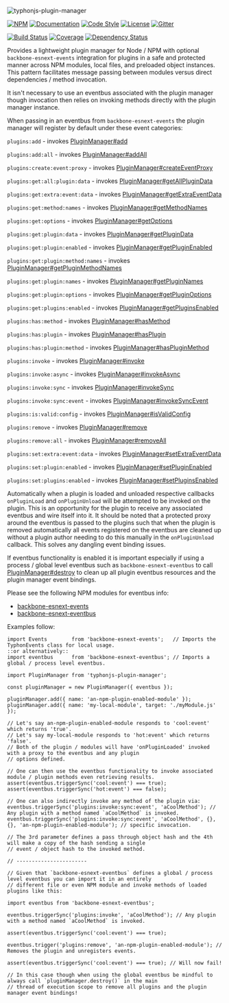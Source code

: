 ![typhonjs-plugin-manager](https://i.imgur.com/rCbwc2o.png)

[![NPM](https://img.shields.io/npm/v/typhonjs-plugin-manager.svg?label=npm)](https://www.npmjs.com/package/typhonjs-plugin-manager)
[![Documentation](http://docs.typhonjs.io/typhonjs-node-plugin/typhonjs-plugin-manager/badge.svg)](http://docs.typhonjs.io/typhonjs-node-plugin/typhonjs-plugin-manager/)
[![Code Style](https://img.shields.io/badge/code%20style-allman-yellowgreen.svg?style=flat)](https://en.wikipedia.org/wiki/Indent_style#Allman_style)
[![License](https://img.shields.io/badge/license-MPLv2-yellowgreen.svg?style=flat)](https://github.com/typhonjs-node-plugin/typhonjs-plugin-manager/blob/master/LICENSE)
[![Gitter](https://img.shields.io/gitter/room/typhonjs/TyphonJS.svg)](https://gitter.im/typhonjs/TyphonJS)

[![Build Status](https://travis-ci.org/typhonjs-node-plugin/typhonjs-plugin-manager.svg?branch=master)](https://travis-ci.org/typhonjs-node-plugin/typhonjs-plugin-manager)
[![Coverage](https://img.shields.io/codecov/c/github/typhonjs-node-plugin/typhonjs-plugin-manager.svg)](https://codecov.io/github/typhonjs-node-plugin/typhonjs-plugin-manager)
[![Dependency Status](https://www.versioneye.com/user/projects/575e79a77757a00041b3ba3f/badge.svg?style=flat)](https://www.versioneye.com/user/projects/575e79a77757a00041b3ba3f)

Provides a lightweight plugin manager for Node / NPM with optional `backbone-esnext-events`
integration for plugins in a safe and protected manner across NPM modules, local files, and preloaded object
instances. This pattern facilitates message passing between modules versus direct dependencies / method invocation.

It isn't necessary to use an eventbus associated with the plugin manager though invocation then relies on invoking
methods directly with the plugin manager instance.

When passing in an eventbus from `backbone-esnext-events` the plugin manager will register by default under these
event categories:

`plugins:add` - invokes [PluginManager#add](https://docs.typhonjs.io/typhonjs-node-plugin/typhonjs-plugin-manager/class/src/PluginManager.js~PluginManager.html#instance-method-add)

`plugins:add:all` - invokes [PluginManager#addAll](https://docs.typhonjs.io/typhonjs-node-plugin/typhonjs-plugin-manager/class/src/PluginManager.js~PluginManager.html#instance-method-addAll)

`plugins:create:event:proxy` - invokes [PluginManager#createEventProxy](https://docs.typhonjs.io/typhonjs-node-plugin/typhonjs-plugin-manager/class/src/PluginManager.js~PluginManager.html#instance-method-createEventProxy)

`plugins:get:all:plugin:data` - invokes [PluginManager#getAllPluginData](https://docs.typhonjs.io/typhonjs-node-plugin/typhonjs-plugin-manager/class/src/PluginManager.js~PluginManager.html#instance-method-getAllPluginData)

`plugins:get:extra:event:data` - invokes [PluginManager#getExtraEventData](https://docs.typhonjs.io/typhonjs-node-plugin/typhonjs-plugin-manager/class/src/PluginManager.js~PluginManager.html#instance-method-getExtraEventData)

`plugins:get:method:names` - invokes [PluginManager#getMethodNames](https://docs.typhonjs.io/typhonjs-node-plugin/typhonjs-plugin-manager/class/src/PluginManager.js~PluginManager.html#instance-method-getMethodNames)

`plugins:get:options` - invokes [PluginManager#getOptions](https://docs.typhonjs.io/typhonjs-node-plugin/typhonjs-plugin-manager/class/src/PluginManager.js~PluginManager.html#instance-method-getOptions)

`plugins:get:plugin:data` - invokes [PluginManager#getPluginData](https://docs.typhonjs.io/typhonjs-node-plugin/typhonjs-plugin-manager/class/src/PluginManager.js~PluginManager.html#instance-method-getPluginData)

`plugins:get:plugin:enabled` - invokes [PluginManager#getPluginEnabled](https://docs.typhonjs.io/typhonjs-node-plugin/typhonjs-plugin-manager/class/src/PluginManager.js~PluginManager.html#instance-method-getPluginEnabled)

`plugins:get:plugin:method:names` - invokes [PluginManager#getPluginMethodNames](https://docs.typhonjs.io/typhonjs-node-plugin/typhonjs-plugin-manager/class/src/PluginManager.js~PluginManager.html#instance-method-getPluginMethodNames)

`plugins:get:plugin:names` - invokes [PluginManager#getPluginNames](https://docs.typhonjs.io/typhonjs-node-plugin/typhonjs-plugin-manager/class/src/PluginManager.js~PluginManager.html#instance-method-getPluginNames)

`plugins:get:plugin:options` - invokes [PluginManager#getPluginOptions](https://docs.typhonjs.io/typhonjs-node-plugin/typhonjs-plugin-manager/class/src/PluginManager.js~PluginManager.html#instance-method-getPluginOptions)

`plugins:get:plugins:enabled` - invokes [PluginManager#getPluginsEnabled](https://docs.typhonjs.io/typhonjs-node-plugin/typhonjs-plugin-manager/class/src/PluginManager.js~PluginManager.html#instance-method-getPluginsEnabled)

`plugins:has:method` - invokes [PluginManager#hasMethod](https://docs.typhonjs.io/typhonjs-node-plugin/typhonjs-plugin-manager/class/src/PluginManager.js~PluginManager.html#instance-method-hasMethod)

`plugins:has:plugin` - invokes [PluginManager#hasPlugin](https://docs.typhonjs.io/typhonjs-node-plugin/typhonjs-plugin-manager/class/src/PluginManager.js~PluginManager.html#instance-method-hasPlugin)

`plugins:has:plugin:method` - invokes [PluginManager#hasPluginMethod](https://docs.typhonjs.io/typhonjs-node-plugin/typhonjs-plugin-manager/class/src/PluginManager.js~PluginManager.html#instance-method-hasPluginMethod)

`plugins:invoke` - invokes [PluginManager#invoke](https://docs.typhonjs.io/typhonjs-node-plugin/typhonjs-plugin-manager/class/src/PluginManager.js~PluginManager.html#instance-method-invoke)

`plugins:invoke:async` - invokes [PluginManager#invokeAsync](https://docs.typhonjs.io/typhonjs-node-plugin/typhonjs-plugin-manager/class/src/PluginManager.js~PluginManager.html#instance-method-invokeAsync)

`plugins:invoke:sync` - invokes [PluginManager#invokeSync](https://docs.typhonjs.io/typhonjs-node-plugin/typhonjs-plugin-manager/class/src/PluginManager.js~PluginManager.html#instance-method-invokeSync)

`plugins:invoke:sync:event` - invokes [PluginManager#invokeSyncEvent](https://docs.typhonjs.io/typhonjs-node-plugin/typhonjs-plugin-manager/class/src/PluginManager.js~PluginManager.html#instance-method-invokeSyncEvent)

`plugins:is:valid:config` - invokes [PluginManager#isValidConfig](https://docs.typhonjs.io/typhonjs-node-plugin/typhonjs-plugin-manager/class/src/PluginManager.js~PluginManager.html#instance-method-isValidConfig)

`plugins:remove` - invokes [PluginManager#remove](https://docs.typhonjs.io/typhonjs-node-plugin/typhonjs-plugin-manager/class/src/PluginManager.js~PluginManager.html#instance-method-remove)

`plugins:remove:all` - invokes [PluginManager#removeAll](https://docs.typhonjs.io/typhonjs-node-plugin/typhonjs-plugin-manager/class/src/PluginManager.js~PluginManager.html#instance-method-removeAll)

`plugins:set:extra:event:data` - invokes [PluginManager#setExtraEventData](https://docs.typhonjs.io/typhonjs-node-plugin/typhonjs-plugin-manager/class/src/PluginManager.js~PluginManager.html#instance-method-setExtraEventData)

`plugins:set:plugin:enabled` - invokes [PluginManager#setPluginEnabled](https://docs.typhonjs.io/typhonjs-node-plugin/typhonjs-plugin-manager/class/src/PluginManager.js~PluginManager.html#instance-method-setPluginEnabled)

`plugins:set:plugins:enabled` - invokes [PluginManager#setPluginsEnabled](https://docs.typhonjs.io/typhonjs-node-plugin/typhonjs-plugin-manager/class/src/PluginManager.js~PluginManager.html#instance-method-setPluginsEnabled)

Automatically when a plugin is loaded and unloaded respective callbacks `onPluginLoad` and `onPluginUnload` will
be attempted to be invoked on the plugin. This is an opportunity for the plugin to receive any associated eventbus
and wire itself into it. It should be noted that a protected proxy around the eventbus is passed to the plugins
such that when the plugin is removed automatically all events registered on the eventbus are cleaned up without
a plugin author needing to do this manually in the `onPluginUnload` callback. This solves any dangling event binding
issues.

If eventbus functionality is enabled it is important especially if using a process / global level eventbus such as
`backbone-esnext-eventbus` to call [PluginManager#destroy](https://docs.typhonjs.io/typhonjs-node-plugin/typhonjs-plugin-manager/class/src/PluginManager.js~PluginManager.html#instance-method-destroy) to clean up all plugin eventbus resources and
the plugin manager event bindings.

Please see the following NPM modules for eventbus info:
- [backbone-esnext-events](https://www.npmjs.com/package/backbone-esnext-events)
- [backbone-esnext-eventbus](https://www.npmjs.com/package/backbone-esnext-eventbus)

Examples follow:
```
import Events        from 'backbone-esnext-events';   // Imports the TyphonEvents class for local usage.
::or alternatively::
import eventbus      from 'backbone-esnext-eventbus'; // Imports a global / process level eventbus.

import PluginManager from 'typhonjs-plugin-manager';

const pluginManager = new PluginManager({ eventbus });

pluginManager.add({ name: 'an-npm-plugin-enabled-module' });
pluginManager.add({ name: 'my-local-module', target: './myModule.js' });

// Let's say an-npm-plugin-enabled-module responds to 'cool:event' which returns 'true'.
// Let's say my-local-module responds to 'hot:event' which returns 'false'.
// Both of the plugin / modules will have 'onPluginLoaded' invoked with a proxy to the eventbus and any plugin
// options defined.

// One can then use the eventbus functionality to invoke associated module / plugin methods even retrieving results.
assert(eventbus.triggerSync('cool:event') === true);
assert(eventbus.triggerSync('hot:event') === false);

// One can also indirectly invoke any method of the plugin via:
eventbus.triggerSync('plugins:invoke:sync:event', 'aCoolMethod'); // Any plugin with a method named `aCoolMethod` is invoked.
eventbus.triggerSync('plugins:invoke:sync:event', 'aCoolMethod', {}, {}, 'an-npm-plugin-enabled-module'); // specific invocation.

// The 3rd parameter defines a pass through object hash and the 4th will make a copy of the hash sending a single
// event / object hash to the invoked method.

// -----------------------

// Given that `backbone-esnext-eventbus` defines a global / process level eventbus you can import it in an entirely
// different file or even NPM module and invoke methods of loaded plugins like this:

import eventbus from 'backbone-esnext-eventbus';

eventbus.triggerSync('plugins:invoke', 'aCoolMethod'); // Any plugin with a method named `aCoolMethod` is invoked.

assert(eventbus.triggerSync('cool:event') === true);

eventbus.trigger('plugins:remove', 'an-npm-plugin-enabled-module'); // Removes the plugin and unregisters events.

assert(eventbus.triggerSync('cool:event') === true); // Will now fail!

// In this case though when using the global eventbus be mindful to always call `pluginManager.destroy()` in the main
// thread of execution scope to remove all plugins and the plugin manager event bindings!
```
